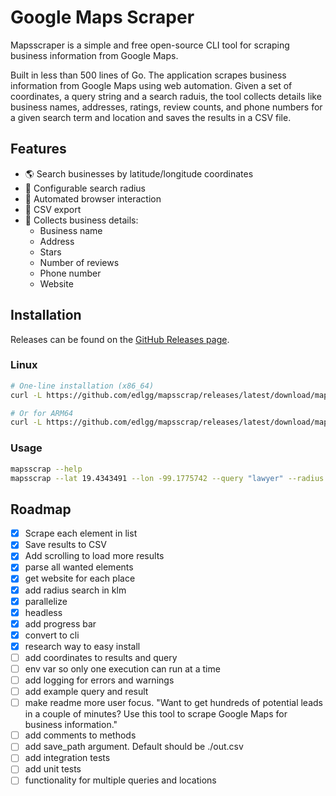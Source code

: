 # Google Maps Scraper

Mapsscraper is a simple and free open-source CLI tool for scraping business information from Google Maps.

Built in less than 500 lines of Go. The application scrapes business information from Google Maps using web automation. Given a set of coordinates, a query string and a search raduis, the tool collects details like business names, addresses, ratings, review counts, and phone numbers for a given search term and location and saves the results in a CSV file.

## Features

- 🌎 Search businesses by latitude/longitude coordinates
- 📍 Configurable search radius
- 🤖 Automated browser interaction
- 💾 CSV export
- 📱 Collects business details:
  - Business name
  - Address
  - Stars
  - Number of reviews
  - Phone number
  - Website

## Installation

Releases can be found on the [GitHub Releases page](https://github.com/edlgg/mapsscrap/releases).

### Linux
```bash
# One-line installation (x86_64)
curl -L https://github.com/edlgg/mapsscrap/releases/latest/download/mapsscrap_linux_x86_64 -o mapsscrap && chmod +x mapsscrap && sudo mv mapsscrap /usr/local/bin/

# Or for ARM64
curl -L https://github.com/edlgg/mapsscrap/releases/latest/download/mapsscrap_linux_arm64 -o mapsscrap && chmod +x mapsscrap && sudo mv mapsscrap /usr/local/bin/
```

### Usage
```bash
mapsscrap --help
mapsscrap --lat 19.4343491 --lon -99.1775742 --query "lawyer" --radius 5
```

## Roadmap
- [x] Scrape each element in list
- [x] Save results to CSV
- [x] Add scrolling to load more results
- [x] parse all wanted elements
- [x] get website for each place
- [x] add radius search in klm
- [x] parallelize
- [x] headless
- [x] add progress bar
- [x] convert to cli
- [x] research way to easy install
- [ ] add coordinates to results and query
- [ ] env var so only one execution can run at a time
- [ ] add logging for errors and warnings
- [ ] add example query and result
- [ ] make readme more user focus. "Want to get hundreds of potential leads in a couple of minutes? Use this tool to scrape Google Maps for business information."
- [ ] add comments to methods
- [ ] add save_path argument. Default should be ./out.csv
- [ ] add integration tests
- [ ] add unit tests
- [ ] functionality for multiple queries and locations